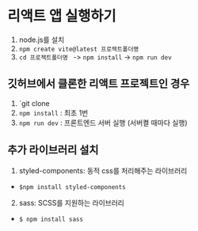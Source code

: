 
# 리액트 앱 실행하기

1. node.js를 설치
2. `npm create vite@latest 프로젝트폴더명`
3. `cd 프로젝트폴더명 ` -> `npm install` -> `npm run dev`

## 깃허브에서 클론한 리액트 프로젝트인 경우
1. `git clone
2. `npm install` : 최초 1번
3. `npm run dev` : 프론트엔드 서버 실행 (서버켤 때마다 실행)

## 추가 라이브러리 설치
1. styled-components: 동적 css를 처리해주는 라이브러리
- `$npm install styled-components`
2. sass: SCSS를 지원하는 라이브러리
- `$ npm install sass`
#